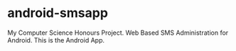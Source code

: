 android-smsapp
==============

My Computer Science Honours Project. Web Based SMS Administration for Android. This is the Android App.